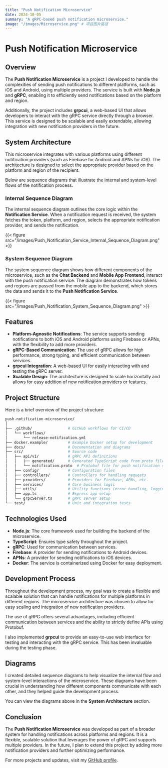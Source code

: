 ```yaml
---
title: "Push Notification Microservice"
date: 2024-10-05
summary: "A gRPC-based push notification microservice."
image: "/images/Microservice.png" # 项目图片路径
---
```


# Push Notification Microservice

## Overview

The **Push Notification Microservice** is a project I developed to handle the complexities of sending push notifications to different platforms, such as iOS and Android, using multiple providers. The service is built with **Node.js** and **gRPC**, enabling it to efficiently send notifications based on the platform and region.

Additionally, the project includes **grpcui**, a web-based UI that allows developers to interact with the gRPC service directly through a browser. This service is designed to be scalable and easily extendable, allowing integration with new notification providers in the future.

## System Architecture

This microservice integrates with various platforms using different notification providers (such as Firebase for Android and APNs for iOS). The architecture is designed to select the appropriate provider based on the platform and region of the recipient.

Below are sequence diagrams that illustrate the internal and system-level flows of the notification process.

### Internal Sequence Diagram

The internal sequence diagram outlines the core logic within the **Notification Service**. When a notification request is received, the system fetches the token, platform, and region, selects the appropriate notification provider, and sends the notification.

{{< figure src="/images/Push_Notification_Service_Internal_Sequence_Diagram.png" >}}

### System Sequence Diagram

The system sequence diagram shows how different components of the microservice, such as the **Chat Backend** and **Mobile App Frontend**, interact with the push notification service. The diagram demonstrates how tokens and regions are passed from the mobile app to the backend, which stores the data and sends it to the **Push Notification Service**.

{{< figure src="/images/Push_Notification_System_Sequence_Diagram.png" >}}

## Features

- **Platform-Agnostic Notifications**: The service supports sending notifications to both iOS and Android platforms using Firebase or APNs, with the flexibility to add more providers.
- **gRPC-Based Communication**: The use of gRPC allows for high performance, strong typing, and efficient communication between services.
- **grpcui Integration**: A web-based UI for easily interacting with and testing the gRPC server.
- **Scalable Design**: The architecture is designed to scale horizontally and allows for easy addition of new notification providers or features.

## Project Structure

Here is a brief overview of the project structure:

```bash
push-notification-microservice/
│
├── .github/                # GitHub workflows for CI/CD
│   └── workflows/
│       └── release-notification.yml
├── docker.example/         # Example Docker setup for development
├── docs/                   # Documentation and diagrams
├── src/                    # Source code
│   ├── api/v1/             # gRPC API definitions
│   │   ├── generated/      # Generated TypeScript code from proto files
│   │   └── notification.proto  # Protobuf file for push notification service
│   ├── config/             # Configuration files
│   ├── controllers/        # Controllers for handling requests
│   ├── providers/          # Providers for Firebase, APNs, etc.
│   ├── services/           # Core business logic
│   ├── utils/              # Utility functions (error handling, logging)
│   ├── app.ts              # Express app setup
│   └── grpcServer.ts       # gRPC server setup
└── test/                   # Unit and integration tests
```

## Technologies Used

- **Node.js**: The core framework used for building the backend of the microservice.
- **TypeScript**: Ensures type safety throughout the project.
- **gRPC**: Used for communication between services.
- **Firebase**: A provider for sending notifications to Android devices.
- **APNs**: A provider for sending notifications to iOS devices.
- **Docker**: The service is containerized using Docker for easy deployment.

## Development Process

Throughout the development process, my goal was to create a flexible and scalable solution that can handle notifications for multiple platforms in different regions. The microservice architecture was chosen to allow for easy scaling and integration of new notification providers.

The use of gRPC offers several advantages, including efficient communication between services and the ability to strictly define APIs using Protobuf.

I also implemented **grpcui** to provide an easy-to-use web interface for testing and interacting with the gRPC service. This has been invaluable during the testing phase.

## Diagrams

I created detailed sequence diagrams to help visualize the internal flow and system-level interactions of the microservice. These diagrams have been crucial in understanding how different components communicate with each other, and they helped guide the development process.

You can view the diagrams above in the **System Architecture** section.

## Conclusion

The **Push Notification Microservice** was developed as part of a broader system for handling notifications across platforms and regions. It is a flexible, scalable solution that leverages the power of gRPC and supports multiple providers. In the future, I plan to extend this project by adding more notification providers and further optimizing performance.

For more projects and updates, visit my [GitHub profile](https://github.com/yx-fan/push-notification-microservice).
